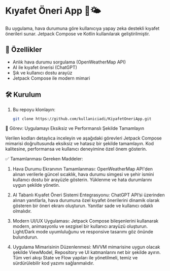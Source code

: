 # Kıyafet Öneri App 👕🌤

Bu uygulama, hava durumuna göre kullanıcıya yapay zeka destekli kıyafet önerileri sunar. Jetpack Compose ve Kotlin kullanılarak geliştirilmiştir.

## 🚀 Özellikler
- Anlık hava durumu sorgulama (OpenWeatherMap API)
- AI ile kıyafet önerisi (ChatGPT)
- Şık ve kullanıcı dostu arayüz
- Jetpack Compose ile modern mimari

## 🛠 Kurulum
1. Bu repoyu klonlayın:
   ```bash
   git clone https://github.com/kullaniciadi/KiyafetOneriApp.git

🧩 Görev: Uygulamayı Eksiksiz ve Performanslı Şekilde Tamamlayın

Verilen kodları detaylıca inceleyin ve aşağıdaki görevleri Jetpack Compose mimarisi doğrultusunda eksiksiz ve hatasız bir şekilde tamamlayın. Kod kalitesine, performansa ve kullanıcı deneyimine özel önem gösterin.

✅ Tamamlanması Gereken Maddeler:

1. Hava Durumu Ekranının Tamamlanması:
OpenWeatherMap API'den alınan verilerle güncel sıcaklık, hava durumu simgesi ve şehir ismini kullanıcı dostu bir arayüzle gösterin. Yüklenme ve hata durumlarını uygun şekilde yönetin.


2. AI Tabanlı Kıyafet Öneri Sistemi Entegrasyonu:
ChatGPT API’si üzerinden alınan yanıtlarla, hava durumuna özel kıyafet önerilerini dinamik olarak gösteren bir öneri ekranı oluşturun. Yanıtlar sade ve kullanıcı odaklı olmalıdır.


3. Modern UI/UX Uygulaması:
Jetpack Compose bileşenlerini kullanarak modern, animasyonlu ve sezgisel bir kullanıcı arayüzü oluşturun. Light/Dark mode uyumluluğunu ve responsive tasarımı göz önünde bulundurun.


4. Uygulama Mimarisinin Düzenlenmesi:
MVVM mimarisine uygun olacak şekilde ViewModel, Repository ve UI katmanlarını net bir şekilde ayırın. Tüm veri akışı State ve Flow yapıları ile yönetilmeli, temiz ve sürdürülebilir kod yazımı sağlanmalıdır.
